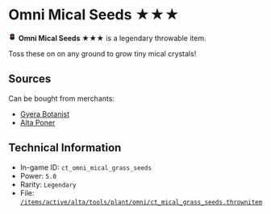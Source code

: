 # Omni Mical Seeds ★★★

<img src="https://raw.githubusercontent.com/Ceterai/Enternia/main/items/active/alta/tools/plant/omni/ct_mical_grass_seeds.png" alt="Omni Mical Seeds ★★★ icon" loading="lazy" height=16px width="auto" /> **Omni Mical Seeds ★★★** is a legendary throwable item.

Toss these on on any ground to grow tiny mical crystals!

## Sources

Can be bought from merchants:

- [Gyera Botanist](https://ceterai.github.io/MyEnternia/Wiki/GyeraBotanist)
- [Alta Poner](https://ceterai.github.io/MyEnternia/Wiki/AltaPoner)

## Technical Information

- In-game ID: `ct_omni_mical_grass_seeds`
- Power: `5.0`
- Rarity: `Legendary`
- File: [`/items/active/alta/tools/plant/omni/ct_mical_grass_seeds.thrownitem`](https://github.com/Ceterai/Enternia/blob/main/items/active/alta/tools/plant/omni/ct_mical_grass_seeds.thrownitem)
